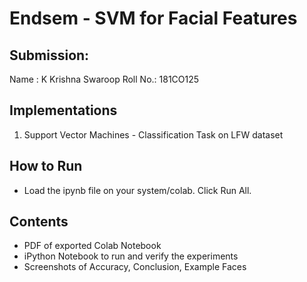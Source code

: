 # Endsem - SVM for Facial Features

## Submission: 
Name : K Krishna Swaroop
Roll No.: 181CO125

## Implementations
1. Support Vector Machines - Classification Task on LFW dataset

## How to Run
- Load the ipynb file on your system/colab. Click Run All.

## Contents
- PDF of exported Colab Notebook
- iPython Notebook to run and verify the experiments
- Screenshots of Accuracy, Conclusion, Example Faces